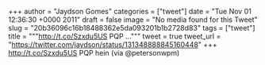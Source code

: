 
+++
author = "Jaydson Gomes"
categories = ["tweet"]
date = "Tue Nov 01 12:36:30 +0000 2011"
draft = false
image = "No media found for this Tweet"
slug = "20b36096c16b18488362e5da093201b1b2728d83"
tags = ["tweet"]
title = """http://t.co/Szxdu5US PQP ..."""
tweet = true
tweet_url = "https://twitter.com/jaydson/status/131348888845160448"
+++
http://t.co/Szxdu5US PQP hein (via @petersonwpm)
